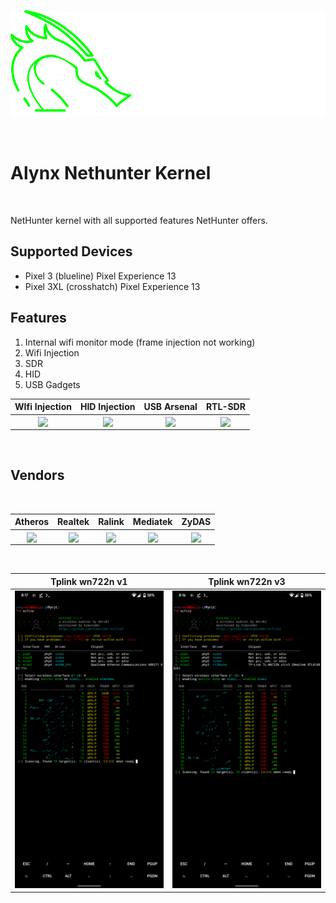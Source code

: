


<p ><img src="https://raw.githubusercontent.com/AlynxHost/Alynxhost.github.io/main/logox.png" width="1000px" alt="project-image"></p>
<br>
<h1 id="title">Alynx Nethunter Kernel</h1>
<br>
<p id="description">NetHunter kernel with all supported features NetHunter offers.</p>


## Supported Devices

- Pixel 3   (blueline)   Pixel Experience 13
- Pixel 3XL (crosshatch) Pixel Experience 13

## Features
 1. Internal wifi monitor mode (frame injection not working)
 2. Wifi Injection
 3. SDR
 4. HID
 5. USB Gadgets


| WIfi Injection | HID Injection  | USB Arsenal | RTL-SDR |
|----------------|----------------|-------------|---------|
|<center><img align="center" src="https://cdn1.iconfinder.com/data/icons/warnings-and-dangers/400/Warning-02-512.png" width="20px"></center> | <center><img align="center" src="https://cdn1.iconfinder.com/data/icons/warnings-and-dangers/400/Warning-02-512.png" width="20px"></center> | <center><img align="center" src="https://cdn1.iconfinder.com/data/icons/warnings-and-dangers/400/Warning-02-512.png" width="20px"></center> | <center><img align="center" src="https://cdn1.iconfinder.com/data/icons/warnings-and-dangers/400/Warning-02-512.png" width="20px"></center> |


<br>

## Vendors

<br>

| Atheros | Realtek | Ralink | Mediatek | ZyDAS |
|---------|---------|--------|----------|-------|
|<center><img align="center" src="https://cdn1.iconfinder.com/data/icons/warnings-and-dangers/400/Warning-02-512.png" width="20px"></center> | <center><img align="center" src="https://cdn1.iconfinder.com/data/icons/warnings-and-dangers/400/Warning-02-512.png" width="20px"></center> | <center><img align="center" src="https://cdn1.iconfinder.com/data/icons/warnings-and-dangers/400/Warning-02-512.png" width="20px"></center> | <center><img align="center" src="https://cdn1.iconfinder.com/data/icons/warnings-and-dangers/400/Warning-02-512.png" width="20px"></center> | <center><img align="center" src="https://cdn1.iconfinder.com/data/icons/warnings-and-dangers/400/Warning-02-512.png" width="20px"></center>

<br>



|Tplink wn722n v1| Tplink wn722n v3 |
|--|--|
| <img src="https://raw.githubusercontent.com/ImageHostx/ImageHostx.github.io/main/ath9k.png" width="300px">| <img src="https://raw.githubusercontent.com/ImageHostx/ImageHostx.github.io/main/rtl8188.png" width="300px">

<br>
<br>




